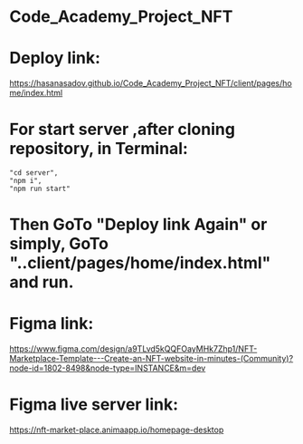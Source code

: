 # Code_Academy_Project_NFT

# Deploy link:
https://hasanasadov.github.io/Code_Academy_Project_NFT/client/pages/home/index.html


# For start server ,after cloning repository, in Terminal:
    "cd server",
    "npm i",
    "npm run start"
# Then GoTo "Deploy link Again" or simply, GoTo "..client/pages/home/index.html" and run.


# Figma link:
https://www.figma.com/design/a9TLvd5kQQFOayMHk7Zhp1/NFT-Marketplace-Template---Create-an-NFT-website-in-minutes-(Community)?node-id=1802-8498&node-type=INSTANCE&m=dev


# Figma live server link:
https://nft-market-place.animaapp.io/homepage-desktop
